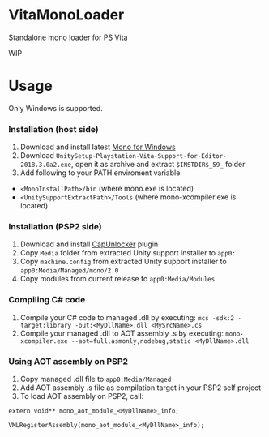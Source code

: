 # VitaMonoLoader
Standalone mono loader for PS Vita

WIP

# Usage
Only Windows is supported.
### Installation (host side)
1. Download and install latest [Mono for Windows](https://www.mono-project.com/download/stable/)
2. Download ```UnitySetup-Playstation-Vita-Support-for-Editor-2018.3.0a2.exe```, open it as archive and extract ```$INSTDIR$_59_``` folder
3. Add following to your PATH enviroment variable:
- ```<MonoInstallPath>/bin``` (where mono.exe is located)
- ```<UnitySupportExtractPath>/Tools``` (where mono-xcompiler.exe is located)
### Installation (PSP2 side)
1. Download and install [CapUnlocker](https://github.com/GrapheneCt/CapUnlocker) plugin
1. Copy ```Media``` folder from extracted Unity support installer to ```app0:```
2. Copy ```machine.config``` from extracted Unity support installer to ```app0:Media/Managed/mono/2.0```
3. Copy modules from current release to ```app0:Media/Modules```
### Compiling C# code
1. Compile your C# code to managed .dll by executing: ```mcs -sdk:2 -target:library -out:<MyDllName>.dll <MySrcName>.cs```
2. Compile your managed .dll to AOT assembly .s by executing: ```mono-xcompiler.exe --aot=full,asmonly,nodebug,static <MyDllName>.dll```
### Using AOT assembly on PSP2
1. Copy managed .dll file to ```app0:Media/Managed```
2. Add AOT assembly .s file as compilation target in your PSP2 self project
3. To load AOT assembly on PSP2, call:
```
extern void** mono_aot_module_<MyDllName>_info;

VMLRegisterAssembly(mono_aot_module_<MyDllName>_info);
```
